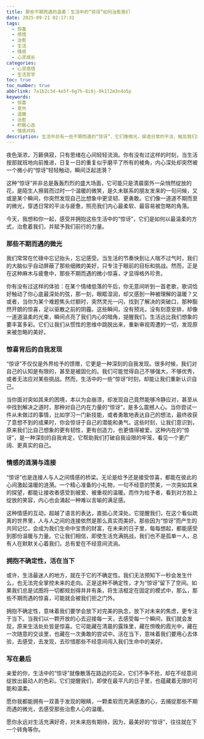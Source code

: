 ```yaml
---
title: 那些不期而遇的温柔：生活中的“惊讶”如何治愈我们
date: 2025-09-21 02:17:31
tags:
  - 惊喜
  - 感悟
  - 治愈
  - 生活
  - 情感
  - 心灵成长
categories:
  - 心灵感悟
  - 生活哲学
toc: true
toc_number: true
abbrlink: 7a1b2c3d-4e5f-6g7h-8i9j-0k1l2m3n4o5p
keywords:
  - 惊喜
  - 意外
  - 温暖
  - 治愈
  - 积极心态
  - 情感共鸣
description: 生活中总有一些不期而遇的“惊讶”，它们像微光，穿透日常的平淡，触及我们内心最柔软的地方。这篇文章将带你感受那些细微而深刻的惊喜，如何悄然改变我们的视角，治愈我们的疲惫，并重新点燃对生活的热爱与希望。
---
```


夜色渐浓，万籁俱寂，只有思绪在心间轻轻流淌。你有没有过这样的时刻，当生活按部就班地向前推进，日复一日的重复似乎磨平了所有的棱角，内心深处却突然被一个微小的“惊讶”轻轻触动，瞬间泛起涟漪？

这种“惊讶”并非总是轰轰烈烈的盛大场面，它可能只是清晨窗外一朵悄然绽放的花，是陌生人擦肩而过时一个温暖的微笑，是久未联系的朋友发来的一句问候，又或是某个瞬间，你突然发现自己比想象中更坚韧、更勇敢。它们像一道道不期而至的微光，穿透日常的平淡与疲惫，照亮我们内心最柔软、最容易被忽略的角落。

今天，我想和你一起，感受并拥抱这些生活中的“惊讶”，它们是如何以最温柔的方式，治愈着我们，并赋予我们前行的力量。

### 那些不期而遇的微光

我们常常在忙碌中忘记抬头，忘记感受。当生活的节奏快到让人喘不过气时，我们的大脑似乎自动屏蔽了那些细微的美好，只专注于眼前的目标和挑战。然而，正是在这种麻木与疲惫中，那些不期而遇的微小惊喜，才显得格外珍贵。

你有没有过这样的体验：在某个情绪低落的午后，你无意间听到一首老歌，歌词恰好触动了你心底最深处的弦，那一刻，眼眶湿润，却又感到一种被理解的温暖？又或者，当你为某个难题焦头烂额时，突然灵光一闪，找到了解决的突破口，那种豁然开朗的惊喜，足以驱散之前的阴霾。这些瞬间，没有预兆，没有刻意安排，却像一道道温柔的光束，瞬间点亮了我们内心的暗角，提醒我们，生活远比我们想象的要丰富多彩。它们让我们从惯性的思维中跳脱出来，重新审视周遭的一切，发现原来被忽略的美好。

### 惊喜背后的自我发现

“惊讶”不仅仅是外界给予的馈赠，它更是一种深刻的自我发现。很多时候，我们对自己的认知是有限的，甚至是被固化的。我们可能觉得自己不够强大，不够优秀，或者无法应对某些挑战。然而，生活中的一些“惊讶”时刻，却能让我们重新认识自己。

当你面对突如其来的困境，本以为会崩溃，却发现自己竟然能够冷静应对，甚至从中找到解决之道时，那种对自己内在力量的“惊讶”，是多么震撼人心。当你尝试一件从未做过的事情，比如学习一门新技能，或者勇敢地表达自己的想法，最终收获了意想不到的成果时，你会惊讶于自己的潜能和勇气。这些时刻，让我们意识到，原来我们比自己想象的更有韧性，更有创造力，也更值得被爱。这种内在的“惊讶”，是一种深刻的自我肯定，它帮助我们打破自我设限的牢笼，看见一个更广阔、更真实的自己。

### 情感的涟漪与连接

“惊讶”也是连接人与人之间情感的桥梁。无论是给予还是接受惊喜，都能在彼此的心间激起温暖的涟漪。一个精心准备的小礼物，一句不经意的赞美，一次突如其来的探望，都能让接收者感受到被爱、被重视的温暖。而作为给予者，看到对方脸上绽放的笑容，内心也会涌起一种难以言喻的满足感。

这种情感的互动，超越了语言的表达，直抵心灵深处。它提醒我们，在这个看似疏离的世界里，人与人之间的连接依然是那么真实而美好。那些因为“惊讶”而产生的共同记忆，会成为我们生命中宝贵的财富，在未来的日子里，每每想起，都能感受到那份温暖与力量。它让我们相信，即使生活充满挑战，我们也不是孤单一人，总有人在默默关心着我们，总有爱在不经意间流淌。

### 拥抱不确定性，活在当下

或许，生活最迷人的地方，就在于它的不确定性。我们无法预知下一秒会发生什么，也无法完全掌控未来的走向。正是这种不确定性，才为“惊讶”留下了空间。如果我们总是试图将一切都规划得井井有条，将生活框定在固定的模式中，那么，那些不期而遇的惊喜，可能就会被我们拒之门外。

拥抱不确定性，意味着我们要学会放下对完美的执念，放下对未来的焦虑，更专注于当下。当我们以一颗开放的心去迎接每一天，去感受每一个瞬间，我们就会发现，原来生活处处皆是惊喜。它可能藏在清晨的露珠里，藏在傍晚的霞光中，藏在一次随意的交谈里，也藏在一次勇敢的尝试中。活在当下，意味着我们要用心去体验，去感受，去发现，去珍惜那些不经意间闯入我们生命中的美好。

### 写在最后

亲爱的你，生活中的“惊讶”就像散落在路边的花朵，它们不争不抢，却在不经意间绽放出最动人的色彩。它们提醒我们，即使在最平凡的日子里，也蕴藏着无限的可能和温柔。

愿你我都能拥有一双善于发现的眼睛，一颗柔软而充满感激的心，去捕捉那些不期而遇的微光，去感受那些治愈人心的温暖。

愿你永远对生活充满好奇，对未来抱有期待，因为，最美好的“惊讶”，往往就在下一个转角等你。